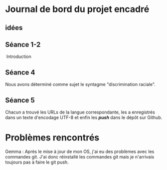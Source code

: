 # Journal de bord du projet encadré



## idées 



## Séance 1-2
​	Introduction







## Séance 4

Nous avons déterminé comme sujet le syntagme "discrimination raciale".



## Séance 5

Chacun a trouvé les URLs de la langue correspondante, les a enregistrés dans un texte d'encodage UTF-8 et enfin les ***push***  dans le dépôt sur Github.



# Problèmes rencontrés

Gemma : Après le mise à jour de mon OS, j'ai eu des problèmes avec les commandes git. J'ai donc réinstallé les commandes git mais je n'arrivais toujours pas à faire le git push. 
